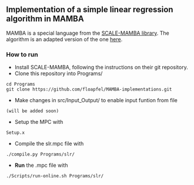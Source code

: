 ## Implementation of a simple linear regression algorithm in MAMBA

MAMBA is a special language from the [SCALE-MAMBA library](https://github.com/KULeuven-COSIC/SCALE-MAMBA).
The algorithm is an adapted version of the one [here](https://machinelearningmastery.com/implement-simple-linear-regression-scratch-python/).

### How to run
* Install SCALE-MAMBA, following the instructions on their git repository.
* Clone this repository into Programs/
```
cd Programs
git clone https://github.com/floapfel/MAMBA-implementations.git
```
* Make changes in src/Input_Output/ to enable input funtion from file
```
(will be added soon)
```
* Setup the MPC with
```
Setup.x
```
* Compile the slr.mpc file with
```
./compile.py Programs/slr/
```
* **Run** the .mpc file with
```
./Scripts/run-online.sh Programs/slr/
```

